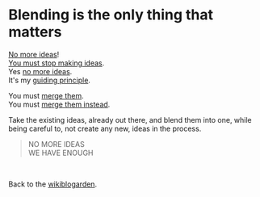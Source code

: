 # Blending is the only thing that matters

[No more ideas](https://www.todepond.com/wikiblogarden/my-wikiblogarden/no-more-ideas/)!\
[You must stop making ideas](https://www.todepond.com/wikiblogarden/my-wikiblogarden/).\
Yes [no more ideas](https://todepond.com/wikiblogarden/art/why-bother).\
It's my [guiding principle](https://futureofcoding.org/episodes/071).

You must [merge them](https://www.todepond.com/wikiblogarden/tadi-web/entry-points/).\
You must [merge them instead](https://tornleaf.gallery).

Take the existing ideas,
already out there,
and blend them into one,
while being careful to,
not create any new,
ideas in the process.

> NO MORE IDEAS\
> WE HAVE ENOUGH 

<br>

Back to the [wikiblogarden](/wikiblogarden).
